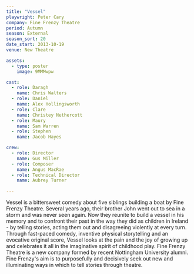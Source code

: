 ```yaml
---
title: "Vessel"
playwright: Peter Cary
company: Fine Frenzy Theatre
period: Autumn
season: External
season_sort: 20
date_start: 2013-10-19
venue: New Theatre

assets:
  - type: poster
    image: 9MMMwpw

cast:
  - role: Daragh
    name: Chris Walters
  - role: Daniel
    name: Alex Hollingsworth
  - role: Clare
    name: Christey Nethercott
  - role: Maury
    name: Sam Warren
  - role: Stephen
    name: Jacob Hayes

crew:
  - role: Director
    name: Gus Miller
  - role: Composer
    name: Angus MacRae
  - role: Technical Director
    name: Aubrey Turner

---
```

Vessel is a bittersweet comedy about five siblings building a boat by Fine Frenzy Theatre. Several years ago, their brother John went out to sea in a storm and was never seen again. Now they reunite to build a vessel in his memory and to confront their past in the way they did as children in Ireland - by telling stories, acting them out and disagreeing violently at every turn. Through fast-paced comedy, inventive physical storytelling and an evocative original score, Vessel looks at the pain and the joy of growing up and celebrates it all in the imaginative spirit of childhood play. Fine Frenzy Theatre is a new company formed by recent Nottingham University alumni. Fine Frenzy's aim is to purposefully and decisively seek out new and illuminating ways in which to tell stories through theatre.
